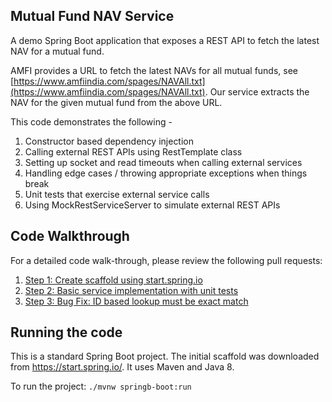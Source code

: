 ## Mutual Fund NAV Service

A demo Spring Boot application that exposes a REST API to fetch the latest NAV for a mutual fund. 

AMFI provides a URL to fetch the latest NAVs for all mutual funds, see [https://www.amfiindia.com/spages/NAVAll.txt](https://www.amfiindia.com/spages/NAVAll.txt). Our service extracts the NAV for the given mutual fund from the above URL.

This code demonstrates the following - 

1. Constructor based dependency injection
1. Calling external REST APIs using RestTemplate class
1. Setting up socket and read timeouts when calling external services
1. Handling edge cases / throwing appropriate exceptions when things break
1. Unit tests that exercise external service calls
1. Using MockRestServiceServer to simulate external REST APIs


## Code Walkthrough

For a detailed code walk-through, please review the following pull requests:

1. [Step 1: Create scaffold using start.spring.io](https://github.com/sripkrishnan/amfi/pull/1)
1. [Step 2: Basic service implementation with unit tests](https://github.com/sripkrishnan/amfi/pull/2)
1. [Step 3: Bug Fix: ID based lookup must be exact match](https://github.com/sripkrishnan/amfi/pull/3)

## Running the code

This is a standard Spring Boot project. The initial scaffold was downloaded from https://start.spring.io/. It uses Maven and Java 8.

To run the project: `./mvnw springb-boot:run`